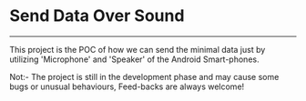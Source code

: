 # Send Data Over Sound
---

This project is the POC of how we can send the minimal data just by utilizing 'Microphone' and 'Speaker' of the Android Smart-phones.

Not:- The project is still in the development phase and may cause some bugs or unusual behaviours, Feed-backs are always welcome! 